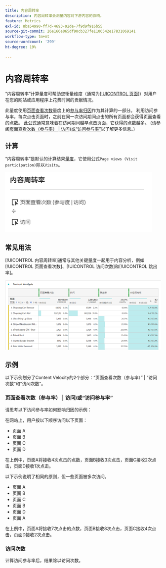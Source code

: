 ```yaml
---
title: 内容周转率
description: 内容周转率会测量内容对下游内容的影响。
feature: Metrics
exl-id: 8ba54990-ff7d-4693-92de-7f9d9f916b55
source-git-commit: 26e166e065df90cb327fe1106542e17831069141
workflow-type: tm+mt
source-wordcount: '299'
ht-degree: 19%

---
```


# 内容周转率

“内容周转率”计算量度可帮助您衡量维度（通常为[[!UICONTROL 页面]](/help/components/dimensions/page.md)）对用户在您的网站或应用程序上花费时间的贡献情况。

此量度使用[页面查看次数](/help/analyze/analysis-workspace/attribution/models.md)量度上的[参与率归因](page-views.md)作为其计算的一部分。 利用访问参与率，每次点击页面时，之前在同一次访问期间点击的所有页面都会获得页面查看的点数。 此公式通常意味着在访问期间越早点击页面，它获得的点数越多。 (请参阅[页面查看次数（参与率） | 访问)或“访问参与率”](#page-views-participation--visit-or-visit-participation)以了解更多信息。)

## 计算

“内容周转率”是默认的计算结果[量度](overview.md)，它使用公式`Page views (Visit participation)`除以`Visits`。

![](assets/cont-velo-1.png)

## 常见用法

[!UICONTROL 内容周转率]通常与其他关键量度一起用于内容分析，例如[!UICONTROL 页面查看次数]、[!UICONTROL 访问次数]和[!UICONTROL 跳出率]。

![](assets/cont-velo-3.png)

## 示例

以下示例划分了Content Velocity的2个部分：“页面查看次数（参与率）” | “访问次数”和“访问次数”。

### 页面查看次数（参与率） | 访问)或“访问参与率”

请思考以下访问参与率如何影响归因的示例：

在网站上，用户按以下顺序访问以下页面：

* 页面 A
* 页面 B
* 页面 C
* 页面 D

在上例中，页面A将接收4次点击的点数，页面B接收3次点击，页面C接收2次点击，页面D接收1次点击。

以下示例说明了相同的原则，但一些页面被多次访问。

* 页面 A
* 页面 B
* 页面 C
* 页面 B
* 页面 D
* 页面 A

在上例中，页面A将接收7次点击的点数，页面B接收8次点击，页面C接收4次点击，页面D接收2次点击。

### 访问次数

计算访问参与率后，结果除以访问次数。
